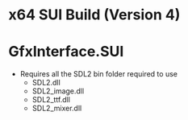 # x64 SUI Build (Version 4)

# GfxInterface.SUI
  - Requires all the SDL2 bin folder required to use
    - SDL2.dll
    - SDL2_image.dll
    - SDL2_ttf.dll
    - SDL2_mixer.dll

